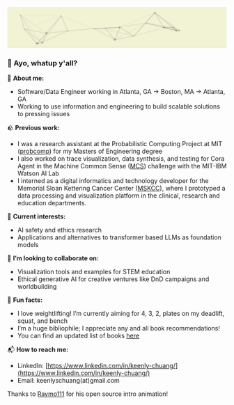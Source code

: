 [<img src="intro.gif" title="👋 Hi! I'm Simon Chuang"/>](https://github.com/keenlychuang/)


### 🌊 Ayo, whatup y'all? 

📖 **About me:**

- Software/Data Engineer working in Atlanta, GA → Boston, MA -> Atlanta, GA 
- Working to use information and engineering to build scalable solutions to pressing issues

🪨 **Previous work:**

- I was a research assistant at the Probabilistic Computing Project at MIT ([probcomp](http://probcomp.csail.mit.edu/%29)) for my Masters of Engineering degree 
- I also worked on trace visualization, data synthesis, and testing for Cora Agent in the Machine Common Sense ([MCS](https://www.darpa.mil/program/machine-common-sense)) challenge with the MIT-IBM Watson AI Lab
- I interned as a digital informatics and technology developer for the Memorial Sloan Kettering Cancer Center ([MSKCC](https://www.mskcc.org/)), where I prototyped a data processing and visualization platform in the clinical, research and education departments. 

🌵 **Current interests:**

- AI safety and ethics research
- Applications and alternatives to transformer based LLMs as foundation models

🍎 **I’m looking to collaborate on:**

- Visualization tools and examples for STEM education
- Ethical generative AI for creative ventures like DnD campaigns and worldbuilding

🎨 **Fun facts:**

- I love weightlifting! I’m currently aiming for 4, 3, 2, plates on my deadlift, squat, and bench
- I’m a huge bibliophile; I appreciate any and all book recommendations!
- You can find an updated list of books [here](https://checker-ceramic-ddb.notion.site/Simon-s-Booklist-555d7d4891e24ed289aad3500b7447a3?pvs=4)

📬 **How to reach me:**

- LinkedIn: [https://www.linkedin.com/in/keenly-chuang/](https://www.linkedin.com/in/keenly-chuang/)
- Email: keenlyschuang(at)gmail.com

Thanks to [Raymo111](https://raymond.li/) for his open source intro animation! 
